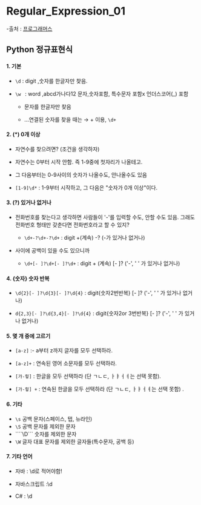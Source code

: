 # Regular_Expression_01

-출처 : [프로그래머스](https://programmers.co.kr/learn/courses/11)



## **Python 정규표현식**

#### 1. 기본 

- ```\d``` :  digit ,숫자를 한글자만 찾음.

- ```\w ``` : word ,abcd가나다12 문자,숫자포함, 특수문자 포함x 언더스코어(_) 포함

  - 문자를 한글자만 찾음

  - ...연결된 숫자를 찾을 때는 → + 이용,  ```\d+ ```

     

#### 2. (*) 0개 이상 

- 자연수를 찾으려면?  (조건을 생각하자)

- 자연수는 0부터 시작 안함. 즉 1-9중에 첫자리가 나올테고.

- 그 다음부터는 0-9사이의 숫자가 나올수도, 안나올수도 있음

- ```[1-9]\d*``` : 1-9부터 시작하고, 그 다음은 "숫자가 0개 이상"이다.

 

#### 3. (?) 있거나 없거나 

- 전화번호를 찾는다고 생각하면 사람들이 '-'를 입력할 수도, 안할 수도 있음. 그래도 전화번호 형태만 갖춘다면 전화번호라고 할 수 있지? 
  - ```\d+-?\d+-?\d+``` :  digit +(계속) -? (-가 있거나 없거나) 

- 사이에 공백이 있을 수도 있으니까 
  - ```\d+[- ]?\d+[- ]?\d+``` :  digit + (계속) [- ]? ('-', ' ' 가 있거나 없거나)

 

#### 4. {숫자} 숫자 반복 

- ```\d{2}[- ]?\d{3}[- ]?\d{4}``` :  digit{숫자2번반복} [- ]? ('-', ' ' 가 있거나 없거나) 

- ```d{2,3}[- ]?\d{3,4}[- ]?\d{4}``` : digit{숫자2or 3번반복} [- ]? ('-', ' ' 가 있거나 없거나)

 

#### 5. 몇 개 중에 고르기 

- ```[a-z]``` :- a부터 z까지 글자를 모두 선택하라. 

- ```[a-z]+``` :  연속된 영어 소문자를 모두 선택하라.

- ```[가-힣]``` : 한글을 모두 선택하라 (단 ㄱㄴㄷ, ㅏㅑㅓㅕ는 선택 못함).

- ```[가-힣] +``` :  연속된 한글을 모두 선택하라 (단 ㄱㄴㄷ, ㅏㅑㅓㅕ는 선택 못함) .



#### 6. 기타

- ```\s``` 공백 문자(스페이스, 탭, 뉴라인)
- ```\S``` 공백 문자를 제외한 문자
- ````\D``` 숫자를 제외한 문자
- ```\W``` 글자 대표 문자를 제외한 글자들(특수문자, 공백 등)



#### 7. 기타 언어 

- 자바 : \\d로 적어야함!

- 자바스크립트 :\d

- C# : \\d